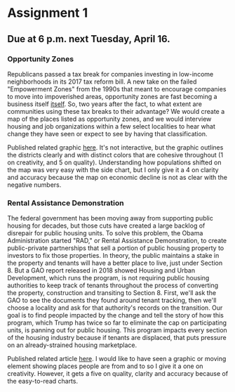 # Assignment 1
## Due at 6 p.m. next Tuesday, April 16.

### Opportunity Zones
Republicans passed a tax break for companies investing in low-income neighborhoods in its 2017 tax reform bill. A new take on the failed "Empowerment Zones" from the 1990s that meant to encourage companies to move into impoverished areas, opportunity zones are fast becoming a business itself [itself](https://www.urbancatalyst.com/opportunity-fund-general-rules?utm_term=%2Bopportunity%20%2Bzones&utm_campaign=&utm_source=adwords&utm_medium=ppc&hsa_src=g&hsa_ad=322366415689&hsa_tgt=kwd-426855436479&hsa_mt=b&hsa_ver=3&hsa_acc=7835876622&hsa_kw=%2Bopportunity%20%2Bzones&hsa_grp=67028276080&hsa_cam=1667240605&hsa_net=adwords&gclid=EAIaIQobChMI_v31rcDV4QIVxbfACh3aDA5QEAAYASAAEgLIF_D_BwE). So, two years after the fact, to what extent are communities using these tax breaks to their advantage? We would create a map of the places listed as opportunity zones, and we would interview housing and job organizations within a few select localities to hear what change they have seen or expect to see by having that classification.

Published related graphic [here](https://www.citylab.com/equity/2019/04/gentrified-cities-neighborhood-change-displacement-poverty-data/586840/). It's not interactive, but the graphic outlines the districts clearly and with distinct colors that are cohesive throughout (1 on creativity, and 5 on quality). Understanding how populations shifted on the map was very easy with the side chart, but I only give it a 4 on clarity and accuracy because the map on economic decline is not as clear with the negative numbers.

### Rental Assistance Demonstration
The federal government has been moving away from supporting public housing for decades, but those cuts have created a large backlog of disrepair for public housing units. To solve this problem, the Obama Administration started "RAD," or Rental Assistance Demonstration, to create public-private partnerships that sell a portion of public housing property to investors to fix those properties. In theory, the public maintains a stake in the property and tenants will have a better place to live, just under Section 8. But a GAO report released in 2018 showed Housing and Urban Development, which runs the program, is not requiring public housing authorities to keep track of tenants throughout the process of converting the property, construction and transiting to Section 8. First, we'll ask the GAO to see the documents they found around tenant tracking, then we'll choose a locality and ask for that authority's records on the transition. Our goal is to find people impacted by the change and tell the story of how this program, which Trump has twice so far to eliminate the cap on participating units, is panning out for public housing. This program impacts every section of the housing industry because if tenants are displaced, that puts pressure on an already-strained housing marketplace.

Published related article [here](https://www.curbed.com/2018/7/31/17632092/black-chicago-neighborhood-great-migration). I would like to have seen a graphic or moving element showing places people are from and to so I give it a one on creativity. However, it gets a five on quality, clarity and accuracy because of the easy-to-read charts.
